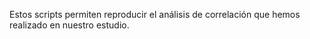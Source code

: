 Estos scripts permiten reproducir el análisis de correlación que hemos realizado en nuestro estudio.
